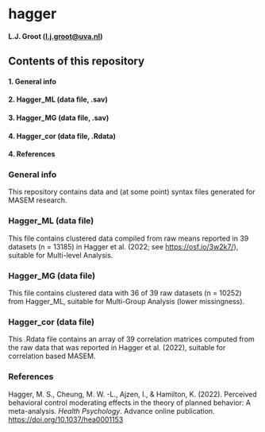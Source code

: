 # hagger
#### L.J. Groot (l.j.groot@uva.nl)

## Contents of this repository
#### 1. General info
#### 2. Hagger_ML (data file, .sav)
#### 3. Hagger_MG (data file, .sav)
#### 4. Hagger_cor (data file, .Rdata)
#### 4. References

### General info
This repository contains data and (at some point) syntax files generated for MASEM research. 
### Hagger_ML (data file)
This file contains clustered data compiled from raw means reported in 39 datasets (n =  13185) in Hagger et al. (2022; see https://osf.io/3w2k7/), suitable for Multi-level Analysis.
### Hagger_MG (data file)
This file contains clustered data with 36 of 39 raw datasets (n = 10252) from Hagger_ML, suitable for Multi-Group Analysis (lower missingness).
### Hagger_cor (data file)
This .Rdata file contains an array of 39 correlation matrices computed from the raw data that was reported in Hagger et al. (2022), suitable for correlation based MASEM.
### References
Hagger, M. S., Cheung, M. W. -L., Ajzen, I., & Hamilton, K. (2022). Perceived behavioral control moderating effects in the theory of planned behavior: A meta-analysis. *Health Psychology*. Advance online publication. https://doi.org/10.1037/hea0001153
